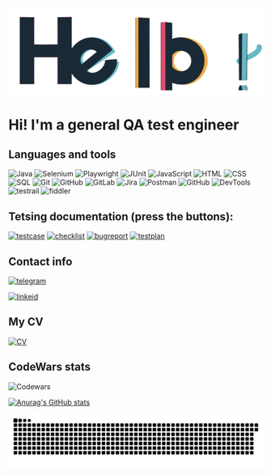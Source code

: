 [![Header](https://github.com/fromnameimport/fromnameimport/blob/main/assets/hello.gif)](https://drive.google.com/file/d/196ExGaC_xpV91ufAJMsTb6Kebu4MFRS4/view?usp=sharing)

# Hi! I'm a general QA test engineer

## Languages and tools
![Java](https://img.shields.io/badge/java-%23ED8B00.svg?style=for-the-badge&logo=openjdk&logoColor=white)
![Selenium](https://img.shields.io/badge/-selenium-%43B02A?style=for-the-badge&logo=selenium&logoColor=white)
![Playwright](https://img.shields.io/badge/Playwright-45ba4b?style=for-the-badge&logo=Playwright&logoColor=white)
![JUnit](https://img.shields.io/badge/Junit5-25A162?style=for-the-badge&logo=junit5&logoColor=white)
![JavaScript](https://img.shields.io/badge/-JavaScript-090909?style=for-the-badge&logo=javascript)
![HTML](https://img.shields.io/badge/HTML5-E34F26?style=for-the-badge&logo=html5&logoColor=white)
![CSS](https://img.shields.io/badge/CSS3-1572B6?style=for-the-badge&logo=css3&logoColor=white)
![SQL](https://img.shields.io/badge/-MYSQL-090909?style=for-the-badge&logo=mysql)
![Git](https://img.shields.io/badge/git-%23F05033.svg?style=for-the-badge&logo=git&logoColor=white)
![GitHub](https://img.shields.io/badge/github-%23121011.svg?style=for-the-badge&logo=github&logoColor=white)
![GitLab](https://img.shields.io/badge/gitlab-%23181717.svg?style=for-the-badge&logo=gitlab&logoColor=white)
![Jira](https://img.shields.io/badge/-jira-090909?style=for-the-badge&logo=jira&logoColor=blue)
![Postman](https://img.shields.io/badge/Postman-FF6C37?style=for-the-badge&logo=Postman&logoColor=white)
![GitHub](https://img.shields.io/badge/-GitHub-090909?style=for-the-badge&logo=github&logoColor=lightblue)
![DevTools](https://img.shields.io/badge/-DevTools-090909?style=for-the-badge&logo=developtools)
![testrail](https://img.shields.io/badge/-Testrail-090909?style=for-the-badge&logo=smth)
![fiddler](https://img.shields.io/badge/-Charlesproxy-090909?style=for-the-badge&logo=fiddler)

## Tetsing documentation (press the buttons):
[![testcase](https://img.shields.io/badge/-TestCase-090909?style=for-the-badge&color=orange)](https://docs.google.com/spreadsheets/d/1PxnucuKrqs2FTffwfrs36nbVYRV9wDZQfqXDxCQFfo4/edit?usp=sharing)
[![checklist](https://img.shields.io/badge/-checklist-090909?style=for-the-badge&color=red)](https://docs.google.com/spreadsheets/d/1mNENUnZJWz20co2YXgY16VyMbDAN8L8-RUUGNkugE_Q/edit?usp=sharing)
[![bugreport](https://img.shields.io/badge/-bugreport-090909?style=for-the-badge&color=brown)](https://docs.google.com/document/d/1jFu4LnwK9yayXdtC2XaEi_WTw8Pn6KyJWfUgVAZMZ-Y/edit?usp=sharing)
[![testplan](https://img.shields.io/badge/-testplan-090909?style=for-the-badge&color=maroon)](https://docs.google.com/document/d/1BGueU9fB0Vf0XJHrVROz6h4MqZonQTBGVgm8x7y8TXs/edit?usp=sharing)

## Contact info
[![telegram](https://img.shields.io/badge/-Telegram-090909?style=for-the-badge&logo=telegram)](http://t.me/from_names_import_smth)

[![linkeid](https://img.shields.io/badge/-LinkedIn-090909?style=for-the-badge&logo=linkedin&logoColor=blue)](https://www.linkedin.com/in/dmitriy-lukaniuk-0ba41a231/)

## My CV
[![CV](https://img.shields.io/badge/-CVlink-090909?style=for-the-badge&logo=CV&color=informational)](https://drive.google.com/file/d/1rBcRxH0Sz4o22Xi8WQtO5NZLk2BtqH2m/view?usp=sharing)

## CodeWars stats
![Codewars](https://github.r2v.ch/codewars?user=fromnameimport&stroke=%23BB432C)


[![Anurag's GitHub stats](https://github-readme-stats.vercel.app/api?username=fromnameimport&count_private=true&show_icons=true&theme=dark&icon_color=informational&border_color=blue)](https://github.com/anuraghazra/github-readme-stats)

![Snake animation](https://github.com/fromnameimport/fromnameimport/blob/output/github-contribution-grid-snake.svg)

